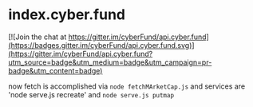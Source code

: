 # index.cyber.fund

[![Join the chat at https://gitter.im/cyberFund/api.cyber.fund](https://badges.gitter.im/cyberFund/api.cyber.fund.svg)](https://gitter.im/cyberFund/api.cyber.fund?utm_source=badge&utm_medium=badge&utm_campaign=pr-badge&utm_content=badge)

now fetch is accomplished via `node fetchMArketCap.js`
and services are 'node serve.js recreate' and `node serve.js putmap`
